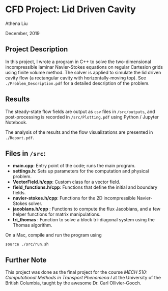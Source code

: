 # CFD Project: Lid Driven Cavity

Athena Liu

December, 2019

## Project Description

In this project, I wrote a program in C++ to solve the two-dimensional incompressible laminar Navier-Stokes equations on regular Cartesion grids using finite volume method. The solver is applied to simulate the lid driven cavity flow (a rectangular cavity with horizontally-moving top). See `./Problem_Description.pdf` for a detailed description of the problem.

## Results

The steady-state flow fields are output as `csv` files in `/src/outputs`, and post-processing is recorded in `/src/Plotting.pdf` using Python / Jupyter Notebook.

The analysis of the results and the flow visualizations are presented in `./Report.pdf`.

## Files in `/src`:

- **main.cpp**: Entry point of the code; runs the main program.
- **settings.h**: Sets up parameters for the computation and physical problem.
- **VectorField.h/cpp**: Custom class for a vector field.
- **field_functions.h/cpp**: Functions that define the initial and boundary fields.
- **navier-stokes.h/cpp**: Functions for the 2D incompressible Navier-Stokes solver.
- **jacobians.h/cpp** : Functions to compute the flux Jacobians, and a few helper functions for matrix manipulations.
- **tri_thomas** : Function to solve a block tri-diagonal system using the Thomas algorithm.

On a Mac, compile and run the program using

```
source ./src/run.sh
```

## Further Note

This project was done as the final project for the course _MECH 510: Computational Methods in Transport Phenomena I_ at the University of the British Columbia, taught by the awesome Dr. Carl Ollivier-Gooch.
